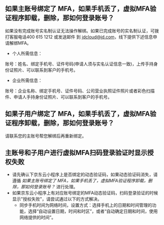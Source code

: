 ## 如果主账号绑定了 MFA，如果手机丢了，虚拟MFA验证程序卸载，删除，那如何登录账号？

如果没有完成账号实名制认证无法操作解绑。如果已完成账号的实名制认证，可拨打客服电话400 615 1212 或发送邮件 到 jdcloud@jd.com，线下提供下述信息申请解绑MFA。

- 个人所需信息：

账号：姓名、绑定手机号、证件号码(申请人须与实名认证信息一致)，上传手持身份证照片、可以联系到客户的手机号。

- 企业所需信息：

账号：企业名称、绑定手机号、证件号码、公司营业执照证件照片或者彩色扫描件、申请人手持身份证照片、可以联系到客户的手机号。

## 如果子用户绑定了 MFA，如果手机丢了，虚拟MFA验证程序卸载，删除，那如何登录账号？

请联系您的主账号帮您解绑后再重新绑定。

## 主账号和子用户进行虚拟MFA扫码登录验证时显示授权失败

- 请先确认下京东云小程序上是否绑定的动态验证码，如果动态验证码消失，请遵循 *如果主账号绑定了 MFA，如果手机丢了，虚拟MFA验证程序卸载，删除，那如何登录账号？* 进行处理。
- 如果京东云小程序上有对应账号绑定的MFA动态验证码，扫码登录验证的时候显示"授权失败"，请尝试通过以下的方式解决。
  - 同步手机时间为网络时间，设置方式：选择手机上的日期和时间管理的功能，选择“自动设置日期，时间和时区”，或者“自动确定日期和时间，使用网络提供的时间”。
